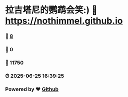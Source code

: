 # 拉吉塔尼的鹦鹉会笑:) :link: https://nothimmel.github.io 
### :page_facing_up: [8](https://nothimmel.github.io/tag.html) 
### :speech_balloon: 0 
### :hibiscus: 11750 
### :alarm_clock: 2025-06-25 16:39:25 
### Powered by :heart: [Github](https://github.com/NotHimmel/NotHimmel.github.io)
